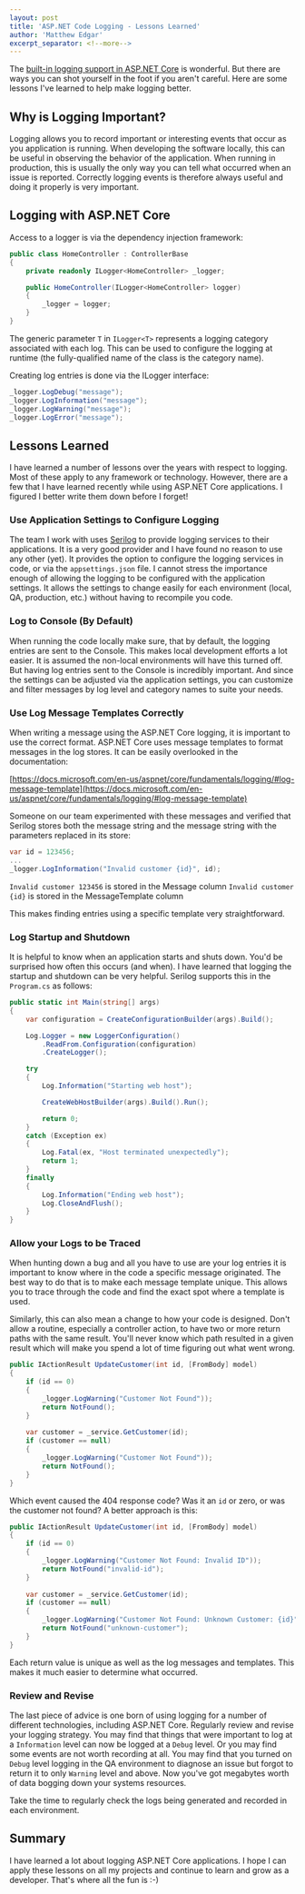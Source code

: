 ```yaml
---
layout: post
title: 'ASP.NET Code Logging - Lessons Learned'
author: 'Matthew Edgar'
excerpt_separator: <!--more-->
---
```


The [built-in logging support in ASP.NET Core][aspnet-logging] is wonderful. But there are ways you can shot yourself in the foot if you aren't careful. Here are some lessons I've learned to help make logging better.

<!--more-->

## Why is Logging Important?

Logging allows you to record important or interesting events that occur as you application is running. When developing the software locally, this can be useful in observing the behavior of the application. When running in production, this is usually the only way you can tell what occurred when an issue is reported. Correctly logging events is therefore always useful and doing it properly is very important. 

## Logging with ASP.NET Core

Access to a logger is via the dependency injection framework:

```csharp
public class HomeController : ControllerBase
{
    private readonly ILogger<HomeController> _logger;

    public HomeController(ILogger<HomeController> logger)
    {
        _logger = logger;
    }
}
```

The generic parameter `T` in `ILogger<T>` represents a logging category associated with each log. This can be used to configure the logging at runtime (the fully-qualified name of the class is the category name).

Creating log entries is done via the ILogger interface:

```csharp
_logger.LogDebug("message");
_logger.LogInformation("message");
_logger.LogWarning("message");
_logger.LogError("message");
```

## Lessons Learned

I have learned a number of lessons over the years with respect to logging. Most of these apply to any framework or technology. However, there are a few that I have learned recently while using ASP.NET Core applications. I figured I better write them down before I forget!

### Use Application Settings to Configure Logging

The team I work with uses [Serilog][serilog] to provide logging services to their applications. It is a very good provider and I have found no reason to use any other (yet). It provides the option to configure the logging services in code, or via the `appsettings.json` file. I cannot stress the importance enough of allowing the logging to be configured with the application settings. It allows the settings to change easily for each environment (local, QA, production, etc.) without having to recompile you code. 

### Log to Console (By Default)

When running the code locally make sure, that by default, the logging entries are sent to the Console. This makes local development efforts a lot easier. It is assumed the non-local environments will have this turned off. But having log entries sent to the Console is incredibly important. And since the settings can be adjusted via the application settings, you can customize and filter messages by log level and category names to suite your needs.

### Use Log Message Templates Correctly

When writing a message using the ASP.NET Core logging, it is important to use the correct format. ASP.NET Core uses message templates to format messages in the log stores. It can be easily overlooked in the documentation:

[https://docs.microsoft.com/en-us/aspnet/core/fundamentals/logging/#log-message-template](https://docs.microsoft.com/en-us/aspnet/core/fundamentals/logging/#log-message-template)

Someone on our team experimented with these messages and verified that Serilog stores both the message string and the message string with the parameters replaced in its store:

```csharp
var id = 123456;
...
_logger.LogInformation("Invalid customer {id}", id);
```
`Invalid customer 123456` is stored in the Message column
`Invalid customer {id}` is stored in the MessageTemplate column

This makes finding entries using a specific template very straightforward.

### Log Startup and Shutdown

It is helpful to know when an application starts and shuts down. You'd be surprised how often this occurs (and when). I have learned that logging the startup and shutdown can be very helpful. Serilog supports this in the `Program.cs` as follows:

```csharp
public static int Main(string[] args)
{
    var configuration = CreateConfigurationBuilder(args).Build();

    Log.Logger = new LoggerConfiguration()
        .ReadFrom.Configuration(configuration)
        .CreateLogger();

    try
    {
        Log.Information("Starting web host");

        CreateWebHostBuilder(args).Build().Run();

        return 0;
    }
    catch (Exception ex)
    {
        Log.Fatal(ex, "Host terminated unexpectedly");
        return 1;
    }
    finally
    {
        Log.Information("Ending web host");
        Log.CloseAndFlush();
    }
}
```

### Allow your Logs to be Traced

When hunting down a bug and all you have to use are your log entries it is important to know where in the code a specific message originated. The best way to do that is to make each message template unique. This allows you to trace through the code and find the exact spot where a template is used. 

Similarly, this can also mean a change to how your code is designed. Don't allow a routine, especially a controller action, to have two or more return paths with the same result. You'll never know which path resulted in a given result which will make you spend a lot of time figuring out what went wrong.

```csharp
public IActionResult UpdateCustomer(int id, [FromBody] model)
{
    if (id == 0)
    {
        _logger.LogWarning("Customer Not Found"));
        return NotFound();
    }
    
    var customer = _service.GetCustomer(id);
    if (customer == null)
    {
        _logger.LogWarning("Customer Not Found"));
        return NotFound();
    }
}
```

Which event caused the 404 response code? Was it an `id` or zero, or was the customer not found? A better approach is this:

```csharp
public IActionResult UpdateCustomer(int id, [FromBody] model)
{
    if (id == 0)
    {
        _logger.LogWarning("Customer Not Found: Invalid ID"));
        return NotFound("invalid-id");
    }
    
    var customer = _service.GetCustomer(id);
    if (customer == null)
    {
        _logger.LogWarning("Customer Not Found: Unknown Customer: {id}", id));
        return NotFound("unknown-customer");
    }
}
```

Each return value is unique as well as the log messages and templates. This makes it much easier to determine what occurred.

### Review and Revise

The last piece of advice is one born of using logging for a number of different technologies, including ASP.NET Core. Regularly review and revise your logging strategy. You may find that things that were important to log at a `Information` level can now be logged at a `Debug` level. Or you may find some events are not worth recording at all. You may find that you turned on `Debug` level logging in the QA environment to diagnose an issue but forgot to return it to only `Warning` level and above. Now you've got megabytes worth of data bogging down your systems resources.

Take the time to regularly check the logs being generated and recorded in each environment.

## Summary

I have learned a lot about logging ASP.NET Core applications. I hope I can apply these lessons on all my projects and continue to learn and grow as a developer. That's where all the fun is :-)

[aspnet-logging]: https://docs.microsoft.com/en-us/aspnet/core/fundamentals/logging
[serilog]: https://serilog.net/
